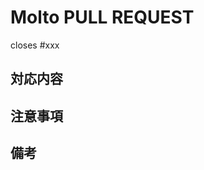 # Molto PULL REQUEST
<!-- プルリクに関する対応内容を記載する -->
closes #xxx

## 対応内容
<!-- 関連付けられたIssueがある場合、紐付ける -->
<!-- 「closes #~~」の形式で Issue 番号を記載する -->


## 注意事項
<!-- この PR では対応しない内容や、レビューにあたっての留意事項を記載する -->

## 備考
<!-- その他記載することがあれば -->

